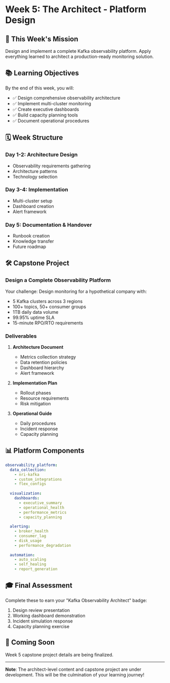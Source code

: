 # Week 5: The Architect - Platform Design

## 🎯 This Week's Mission

Design and implement a complete Kafka observability platform. Apply everything learned to architect a production-ready monitoring solution.

## 📚 Learning Objectives

By the end of this week, you will:
- ✅ Design comprehensive observability architecture
- ✅ Implement multi-cluster monitoring
- ✅ Create executive dashboards
- ✅ Build capacity planning tools
- ✅ Document operational procedures

## 🗓️ Week Structure

### Day 1-2: Architecture Design
- Observability requirements gathering
- Architecture patterns
- Technology selection

### Day 3-4: Implementation
- Multi-cluster setup
- Dashboard creation
- Alert framework

### Day 5: Documentation & Handover
- Runbook creation
- Knowledge transfer
- Future roadmap

## 🛠️ Capstone Project

### Design a Complete Observability Platform

Your challenge: Design monitoring for a hypothetical company with:
- 5 Kafka clusters across 3 regions
- 100+ topics, 50+ consumer groups
- 1TB daily data volume
- 99.95% uptime SLA
- 15-minute RPO/RTO requirements

### Deliverables

1. **Architecture Document**
   - Metrics collection strategy
   - Data retention policies
   - Dashboard hierarchy
   - Alert framework

2. **Implementation Plan**
   - Rollout phases
   - Resource requirements
   - Risk mitigation

3. **Operational Guide**
   - Daily procedures  
   - Incident response
   - Capacity planning

## 📊 Platform Components

```yaml
observability_platform:
  data_collection:
    - nri-kafka
    - custom_integrations
    - flex_configs
  
  visualization:
    dashboards:
      - executive_summary
      - operational_health
      - performance_metrics
      - capacity_planning
    
  alerting:
    - broker_health
    - consumer_lag
    - disk_usage
    - performance_degradation
    
  automation:
    - auto_scaling
    - self_healing
    - report_generation
```

## 🎓 Final Assessment

Complete these to earn your "Kafka Observability Architect" badge:

1. Design review presentation
2. Working dashboard demonstration  
3. Incident simulation response
4. Capacity planning exercise

## 🚀 Coming Soon

Week 5 capstone project details are being finalized.

---

**Note**: The architect-level content and capstone project are under development. This will be the culmination of your learning journey!
